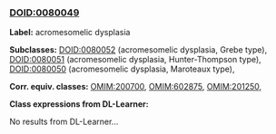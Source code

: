 
### [DOID:0080049](http://purl.obolibrary.org/obo/DOID_0080049)
**Label:** acromesomelic dysplasia

**Subclasses:** [DOID:0080052](http://purl.obolibrary.org/obo/DOID_0080052) (acromesomelic dysplasia, Grebe type), [DOID:0080051](http://purl.obolibrary.org/obo/DOID_0080051) (acromesomelic dysplasia, Hunter-Thompson type), [DOID:0080050](http://purl.obolibrary.org/obo/DOID_0080050) (acromesomelic dysplasia, Maroteaux type), 

**Corr. equiv. classes:** [OMIM:200700](http://purl.obolibrary.org/obo/OMIM_200700), [OMIM:602875](http://purl.obolibrary.org/obo/OMIM_602875), [OMIM:201250](http://purl.obolibrary.org/obo/OMIM_201250), 

**Class expressions from DL-Learner:**

No results from DL-Learner...



